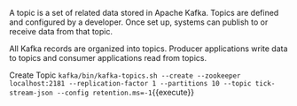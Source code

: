 A topic is a set of related data stored in Apache Kafka. Topics are defined and configured by a developer. Once set up, systems can publish to or receive data from that topic.

All Kafka records are organized into topics. Producer applications write data to topics and consumer applications read from topics.

Create Topic
`kafka/bin/kafka-topics.sh --create --zookeeper localhost:2181 --replication-factor 1 --partitions 10 --topic tick-stream-json --config retention.ms=-1`{{execute}}
